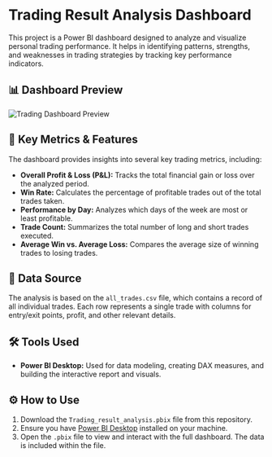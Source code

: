 # Trading Result Analysis Dashboard

This project is a Power BI dashboard designed to analyze and visualize personal trading performance. It helps in identifying patterns, strengths, and weaknesses in trading strategies by tracking key performance indicators.

## 📊 Dashboard Preview

![Trading Dashboard Preview](dashboard-preview.png)

## 🚀 Key Metrics & Features

The dashboard provides insights into several key trading metrics, including:

* **Overall Profit & Loss (P&L):** Tracks the total financial gain or loss over the analyzed period.
* **Win Rate:** Calculates the percentage of profitable trades out of the total trades taken.
* **Performance by Day:** Analyzes which days of the week are most or least profitable.
* **Trade Count:** Summarizes the total number of long and short trades executed.
* **Average Win vs. Average Loss:** Compares the average size of winning trades to losing trades.

## 💾 Data Source

The analysis is based on the `all_trades.csv` file, which contains a record of all individual trades. Each row represents a single trade with columns for entry/exit points, profit, and other relevant details.

## 🛠️ Tools Used

* **Power BI Desktop:** Used for data modeling, creating DAX measures, and building the interactive report and visuals.

## ⚙️ How to Use

1.  Download the `Trading_result_analysis.pbix` file from this repository.
2.  Ensure you have [Power BI Desktop](https://powerbi.microsoft.com/en-us/desktop/) installed on your machine.
3.  Open the `.pbix` file to view and interact with the full dashboard. The data is included within the file.
